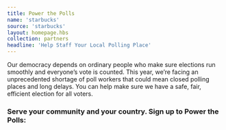 ```yaml
---
title: Power the Polls
name: 'starbucks'
source: 'starbucks'
layout: homepage.hbs
collection: partners
headline: 'Help Staff Your Local Polling Place'
---
```


Our democracy depends on ordinary people who make sure elections run smoothly and everyone’s vote is counted. This year, we’re facing an unprecedented shortage of poll workers that could mean closed polling places and long delays. You can help make sure we have a safe, fair, efficient election for all voters.

### Serve your community and your country. Sign up to Power the Polls:

